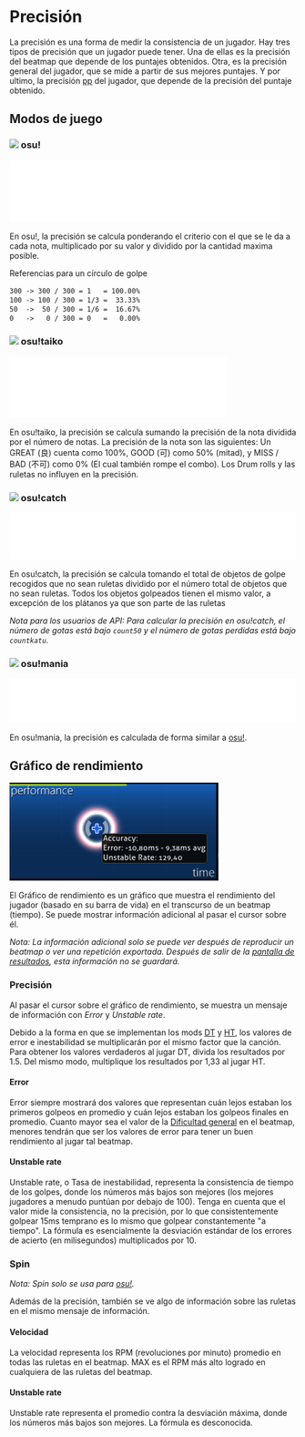 # Precisión

La precisión es una forma de medir la consistencia de un jugador. Hay tres tipos de precisión que un jugador puede tener. Una de ellas es la precisión del beatmap que depende de los puntajes obtenidos. Otra, es la precisión general del jugador, que se mide a partir de sus mejores puntajes. Y por ultimo, la precisión [pp](/wiki/Performance_Points) del jugador, que depende de la precisión del puntaje obtenido.

## Modos de juego

### ![](/wiki/shared/mode/osu.png) osu!

![Precisión = (50 * número de 50s + 100 * número de 100s + 300 * número de 300s) / 300(número de 0s + número de 50s + número de 100s + número de 300s)](img/accuracy_osu.png "Formula de precisión para osu!")

En osu!, la precisión se calcula ponderando el criterio con el que se le da a cada nota, multiplicado por su valor y dividido por la cantidad maxima posible.

Referencias para un círculo de golpe

```
300 -> 300 / 300 = 1   = 100.00%
100 -> 100 / 300 = 1/3 =  33.33%
50  ->  50 / 300 = 1/6 =  16.67%
0   ->   0 / 300 = 0   =   0.00%
```

### ![](/wiki/shared/mode/taiko.png) osu!taiko

![Precisión = 0.5(numero de GOOD + numero de GREAT) / (numero de BAD + numero de GOOD + numero de GREAT)](img/accuracy_taiko.png "Formula de precisión para osu!taiko")

En osu!taiko, la precisión se calcula sumando la precisión de la nota dividida por el número de notas. La precisión de la nota son las siguientes: Un GREAT (良) cuenta como 100%, GOOD (可) como 50% (mitad), y MISS / BAD (不可) como 0% (El cual también rompe el combo). Los Drum rolls y las ruletas no influyen en la precisión.

### ![](/wiki/shared/mode/catch.png) osu!catch

![Precisión = (número de gotitas + número de gotas + número de frutas) / (número de gotitas falladas + número de gotas falladas + número de frutas falladas + número de gotitas + número de gotas + número de frutas)](img/accuracy_catch.png "Formula de precision para osu!catch")

En osu!catch, la precisión se calcula tomando el total de objetos de golpe recogidos que no sean ruletas dividido por el número total de objetos que no sean ruletas. Todos los objetos golpeados tienen el mismo valor, a excepción de los plátanos ya que son parte de las ruletas

*Nota para los usuarios de API: Para calcular la precisión en osu!catch, el número de gotas está bajo `count50` y el número de gotas perdidas está bajo `countkatu`.*

### ![](/wiki/shared/mode/mania.png) osu!mania

![Precisión = (50 \* número de 50s + 100 \* número de 100s + 200 \* número de 200s + 300 \* número de 300s + 300 \* número de MAXs) / 300(número de 0s + número de 50s + número de 100s + número de 200s + número de 300s + número de MAXs)](img/accuracy_mania.png "Formula de precisión para osu!mania")

En osu!mania, la precisión es calculada de forma similar a [osu!](#-osu!).

## Gráfico de rendimiento

![Gráfico de rendimiento](img/performance_graph.png "Gráfico de rendimiento")

El Gráfico de rendimiento es un gráfico que muestra el rendimiento del jugador (basado en su barra de vida) en el transcurso de un beatmap (tiempo). Se puede mostrar información adicional al pasar el cursor sobre él.

*Nota: La información adicional solo se puede ver después de reproducir un beatmap o ver una repetición exportada. Después de salir de la [pantalla de resultados](/wiki/results_screen), esta información no se guardará.*

### Precisión

Al pasar el cursor sobre el gráfico de rendimiento, se muestra un mensaje de información con *Error* y *Unstable rate*.

Debido a la forma en que se implementan los mods [DT](/wiki/Game_modifier/Double_time) y [HT](/wiki/Game_modifier/Half_time), los valores de error e inestabilidad se multiplicarán por el mismo factor que la canción. Para obtener los valores verdaderos al jugar DT, divida los resultados por 1.5. Del mismo modo, multiplique los resultados por 1,33 al jugar HT.

#### Error

Error siempre mostrará dos valores que representan cuán lejos estaban los primeros golpeos en promedio y cuán lejos estaban los golpeos finales en promedio. Cuanto mayor sea el valor de la [Dificultad general](/wiki/Beatmapping/Overall_Difficulty) en el beatmap, menores tendrán que ser los valores de error para tener un buen rendimiento al jugar tal beatmap.

#### Unstable rate

Unstable rate, o Tasa de inestabilidad, representa la consistencia de tiempo de los golpes, donde los números más bajos son mejores (los mejores jugadores a menudo puntúan por debajo de 100). Tenga en cuenta que el valor mide la consistencia, no la precisión, por lo que consistentemente golpear 15ms temprano es lo mismo que golpear constantemente "a tiempo". La fórmula es esencialmente la desviación estándar de los errores de acierto (en milisegundos) multiplicados por 10.

### Spin

*Nota: Spin solo se usa para [osu!](/wiki/Game_mode/osu!).*

Además de la precisión, también se ve algo de información sobre las ruletas en el mismo mensaje de información.

#### Velocidad

La velocidad representa los RPM (revoluciones por minuto) promedio en todas las ruletas en el beatmap. MAX es el RPM más alto logrado en cualquiera de las ruletas del beatmap.

#### Unstable rate

Unstable rate representa el promedio contra la desviación máxima, donde los números más bajos son mejores. La fórmula es desconocida.
